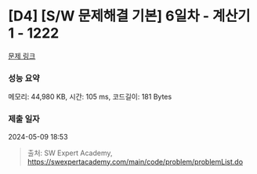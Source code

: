 # [D4] [S/W 문제해결 기본] 6일차 - 계산기1 - 1222 

[문제 링크](https://swexpertacademy.com/main/code/problem/problemDetail.do?contestProbId=AV14mbSaAEwCFAYD) 

### 성능 요약

메모리: 44,980 KB, 시간: 105 ms, 코드길이: 181 Bytes

### 제출 일자

2024-05-09 18:53



> 출처: SW Expert Academy, https://swexpertacademy.com/main/code/problem/problemList.do